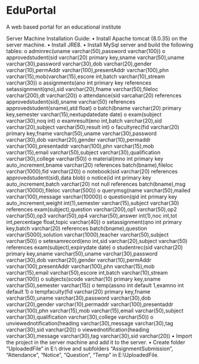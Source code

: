 # EduPortal
A web based portal for an educational institute

Server Machine Installation Guide:
•	Install Apache tomcat (8.0.35) on the server machine.
•	Install JRE8.
•	Install MySql server and build the following tables:
  o	adminrec(uname varchar(50),password varchar(100))
  o	approvedstudent(sid varchar(20) primary key,sname varchar(50),uname varchar(30),password varchar(30),dob varchar(20),gender varchar(10),permAddr varchar(100),presentAddr varchar(100),phn varchar(15),mob(varchar(15),escore int,batch varchar(10),stream varchar(30))
  o	assignments(ano int primary key references setassignment(qno),sid varchar(20),fname varchar(50),fileloc varchar(200),dt varchar(20))
  o	attendance(sid varcahar(20) references approvedstudent(sid),sname varchar(50) references approvedstudent(sname),atd float)
  o	batch(bname varchar(20) primary key,semester varchar(15),nextupdatedate date)
  o	exam(subject varchar(30),noq int)
  o	examresult(eno int,batch varchar(20),sid varchar(20),subject varchar(50),result int)
  o	facultyrec(fid varchar(20) primary key,fname varchar(50),uname varchar(30),password varchar(30),dob varchar(20),gender varchar(10),permaddr varchar(100),presentaddr varchar(100),phn varchar(15),mob varchar(15),email varchar(50),subject varchar(30),qualification varchar(30),college varchar(50))
  o	material(mno int primary key auto_increment,bname varchar(20) references batch(bname),fileloc varchar(1000),fid varchar(20))
  o	notebook(sid varchar(20) references approvedstudent(sid),data blob)
  o	notice(id int primary key auto_increment,batch varchar(20) not null references batch(bname),msg varchar(10000),fileloc varchar(500))
  o	querymsg(name varchar(50),mailed varchar(100),message varchar(10000))
  o	question(qid int primary key auto_increment,weight int(1),semester varchar(15),subject varchar(30) references exam(subject),question varchar(200),op1 varchar(50),op2 varchar(50),op3 varchar(50),op4 varchar(50),answer int(1),noc int,tot int,percentage float,topic varchar(40))
  o	setassignment(qno int primary key,batch varchar(20) references batch(bname),question varchar(5000),solution varchar(1000),teacher varchar(50),subject varchar(50))
  o	setexamrecord(eno int,sid varchar(20),subject varchar(50) references exam(subject),expirydate date)
  o	studentrec(sid varchar(20) primary key,sname varchar(50),uname varchar(30),password varchar(30),dob varchar(20),gender varchar(10),permAddr varchar(100),presentAddr varchar(100),phn varchar(15),mob varchar(15),email varchar(50),escore int,batch varchar(10),stream varchar(100))
  o	subjects(scode varchar(10) primary key,sname varchar(50),semester varchar(15))
  o	temp(assno int default 1,examno int default 1)
  o	tempfaculty(fid varchar(20) primary key,fname varchar(50),uname varchar(30),password varchar(30),dob varchar(20),gender varchar(10),permaddr varchar(100),presentaddr varchar(100),phn varchar(15),mob varchar(15),email varchar(50),subject varchar(30),qualification varchar(30),college varchar(50))
  o	unviewednotification(heading varchar(30),message varchar(30),tag varchar(30),sid varchar(20))
  o	viewednotification(heading varchar(30),message varchar(30),tag varchar(30),sid varchar(20))
•	Import the project in the server machine and add it to the server.
•	Create folder “UploadedFile” in E:\ drive and subfolders “AssignmentSubmission”, “Attendance”, “Notice”, “Question”, “Temp” in E:\UploadedFile.
